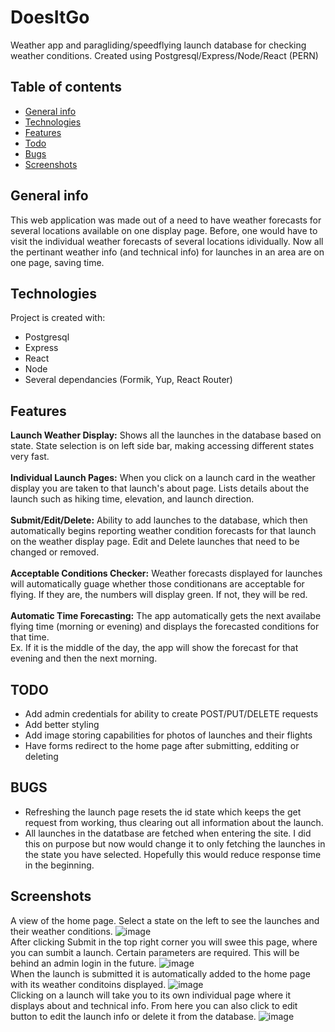 # DoesItGo
Weather app and paragliding/speedflying launch database for checking weather conditions.
Created using Postgresql/Express/Node/React (PERN)

## Table of contents
* [General info](#general-info)
* [Technologies](#technologies)
* [Features](#features)
* [Todo](#todo)
* [Bugs](#bugs)
* [Screenshots](#screenshots)

## General info
This web application was made out of a need to have weather forecasts for several locations available on one display page.
Before, one would have to visit the individual weather forecasts of several locations idividually.
Now all the pertinant weather info (and technical info) for launches in an area are on one page, saving time.
	
## Technologies
Project is created with:
* Postgresql
* Express
* React
* Node
* Several dependancies (Formik, Yup, React Router)
	
## Features
**Launch Weather Display:** Shows all the launches in the database based on state. State selection is on left side bar, making accessing different states very fast.
<br />
<br />
**Individual Launch Pages:** When you click on a launch card in the weather display you are taken to that launch's about page. Lists details about the launch such as hiking time, elevation, and launch direction.
<br />
<br />
**Submit/Edit/Delete:** Ability to add launches to the database, which then automatically begins reporting weather condition forecasts for that launch on the weather display page. Edit and Delete launches that need to be changed or removed.
<br />
<br />
**Acceptable Conditions Checker:** Weather forecasts displayed for launches will automatically guage whether those conditionans are acceptable for flying. If they are, the numbers will display green. If not, they will be red.
<br />
<br />
**Automatic Time Forecasting:** The app automatically gets the next availabe flying time (morning or evening) and displays the forecasted conditions for that time. 
<br />
Ex. If it is the middle of the day, the app will show the forecast for that evening and then the next morning.
<br />

## TODO
* Add admin credentials for ability to create POST/PUT/DELETE requests
* Add better styling
* Add image storing capabilities for photos of launches and their flights
* Have forms redirect to the home page after submitting, edditing or deleting

## BUGS
* Refreshing the launch page resets the id state which keeps the get request from working, thus clearing out all information about the launch.
* All launches in the datatbase are fetched when entering the site. I did this on purpose but now would change it to only fetching the launches in the state you have selected. Hopefully this would reduce response time in the beginning.

## Screenshots
A view of the home page. Select a state on the left to see the launches and their weather conditions.
![image](https://user-images.githubusercontent.com/85317430/218202758-d05ad217-2b43-429c-b257-0a3f48d8a75f.png)
<br />
After clicking Submit in the top right corner you will swee this page, where you can sumbit a launch. Certain parameters are required. This will be behind an admin login in the future.
![image](https://user-images.githubusercontent.com/85317430/218202975-ff32ac53-9d6f-425c-a03a-d9bf805a0f39.png)
<br />
When the launch is submitted it is automatically added to the home page with its weather conditoins displayed.
![image](https://user-images.githubusercontent.com/85317430/218203798-169a144d-ed07-4d39-a012-5ee1317f0cab.png)
<br />
Clicking on a launch will take you to its own individual page where it displays about and technical info. From here you can also click to edit button to edit the launch info or delete it from the database.
![image](https://user-images.githubusercontent.com/85317430/218204017-b6b300cf-8bdf-4072-a3fb-bda46d012758.png)
